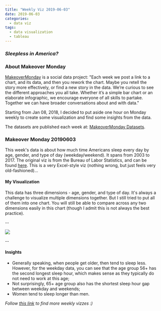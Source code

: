 ```yaml
---
title: "Weekly Viz 2019-06-03"
date: 2019-06-03
categories:
  - data viz
tags:
  - data visualization
  - tableau
---
```


### *Sleepless in America?*


### About Makeover Monday

[MakeoverMonday](http://www.makeovermonday.co.uk/) is a social data project:
"Each week we post a link to a chart, and its data, and then you rework the chart.
Maybe you retell the story more effectively, or find a new story in the data.
We’re curious to see the different approaches you all take. Whether it’s a simple bar chart or an elaborate infographic, we encourage everyone of all skills to partake.
Together we can have broader conversations about and with data."

Starting from Jan 08, 2018, I decided to put aside one hour on Monday weekly to create some visualization and find some insights from the data.

The datasets are published each week at: [MakeoverMonday Datasets](http://www.makeovermonday.co.uk/data/).

### Makeover Monday 20190603

This week's data is about how much time Americans sleep every day by age, gender, and type of day (weekday/weekend). It spans from 2003 to 2017. The original viz is from the Bureau of Labor Statistics, and can be found [here](https://www.bls.gov/tus/charts/sleep.htm). This is a very Excel-style viz (nothing wrong, but just feels very old-fashioned)... 

#### My Visualization

This data has three dimensions - age, gender, and type of day. It's always a challenge to visualize multiple dimensions together. But I still tried to put all of them into one chart. You will still be able to compare across any two dimensions easily in this chart (though I admit this is not always the best practice).   

--  
<div class='tableauPlaceholder' id='viz1559611641236' style='position: relative'>
<noscript><a href='#'>
  <img alt=' ' src='https:&#47;&#47;public.tableau.com&#47;static&#47;images&#47;Ma&#47;MakeOverMonday20190603&#47;AmericansDailySleepHours&#47;1_rss.png' style='border: none' />
</a></noscript>
<object class='tableauViz'  style='display:none;'>
  <param name='host_url' value='https%3A%2F%2Fpublic.tableau.com%2F' />
  <param name='embed_code_version' value='3' />
  <param name='site_root' value='' />
  <param name='name' value='MakeOverMonday20190603&#47;AmericansDailySleepHours' />
  <param name='tabs' value='no' />
  <param name='toolbar' value='yes' />
  <param name='static_image' value='https:&#47;&#47;public.tableau.com&#47;static&#47;images&#47;Ma&#47;MakeOverMonday20190603&#47;AmericansDailySleepHours&#47;1.png' />
  <param name='animate_transition' value='yes' />
  <param name='display_static_image' value='yes' />
  <param name='display_spinner' value='yes' />
  <param name='display_overlay' value='yes' />
  <param name='display_count' value='yes' />
</object></div>          
<script type='text/javascript'>                 
  var divElement = document.getElementById('viz1559611641236');    
  var vizElement = divElement.getElementsByTagName('object')[0];  
  vizElement.style.width='800px';vizElement.style.height='627px';     
  var scriptElement = document.createElement('script');                
  scriptElement.src = 'https://public.tableau.com/javascripts/api/viz_v1.js';     
  vizElement.parentNode.insertBefore(scriptElement, vizElement);               
</script>
  
--  

#### Insights
* Generally speaking, when people get older, then tend to sleep less. However, for the weekday data, you can see that the age group 56+ has the second longest sleep hour, which makes sense as they typically do not need to work at this age;  
* Not surprisingly, 65+ age group also has the shortest sleep hour gap between weekday and weekends;  
* Women tend to sleep longer than men.  


*Follow [this link](https://yudong-94.github.io/personal-website/project/MakeOverMonday2019/) to find more weekly vizzes :)*